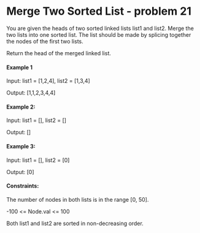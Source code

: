 # Merge Two Sorted List - problem 21

You are given the heads of two sorted linked lists list1 and list2.
Merge the two lists into one sorted list. The list should be made by splicing together the nodes of the first two lists.

Return the head of the merged linked list.

#### Example 1

Input: list1 = [1,2,4], list2 = [1,3,4]

Output: [1,1,2,3,4,4]

#### Example 2:

Input: list1 = [], list2 = []

Output: []

#### Example 3:

Input: list1 = [], list2 = [0]

Output: [0]

#### Constraints:

The number of nodes in both lists is in the range [0, 50].

-100 <= Node.val <= 100

Both list1 and list2 are sorted in non-decreasing order.
